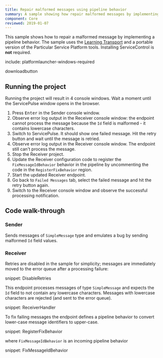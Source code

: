 ```yaml
---
title: Repair malformed messages using pipeline behavior
summary: A sample showing how repair malformed messages by implementing a pipeline behavior
component: Core
reviewed: 2019-01-07
---
```


This sample shows how to repair a malformed message by implementing a pipeline behavior. The sample uses the [Learning Transport](/transports/learning/) and a portable version of the Particular Service Platform tools. Installing ServiceControl is **not** required.

include: platformlauncher-windows-required

downloadbutton


## Running the project

Running the project will result in 4 console windows. Wait a moment until the ServicePulse window opens in the browser.

 1. Press <kbd>Enter</kbd> in the Sender console window.
 2. Observe error log output in the Receiver console window: the endpoint cannot process the message because the `Id` field is malformed - it contains lowercase characters.
 3. Switch to ServicePulse. It should show one failed message. Hit the retry button and wait until the message is retried.
 4. Observe error log output in the Receiver console window. The endpoint still can't process the message.
 5. Stop the Receiver project.
 6. Update the Receiver configuration code to register the `FixMessageIdBehavior` behavior in the pipeline by uncommenting the code in the `RegisterFixBehavior` region.
 7. Start the updated Receiver endpoint.
 8. Go back to `Failed Messages` tab, select the failed message and hit the retry button again.
 9. Switch to the Receiver console window and observe the successful processing notification.


## Code walk-through 


### Sender

Sends messages of `SimpleMessage` type and emulates a bug by sending malformed `Id` field values.


### Receiver

Retries are disabled in the sample for simplicity; messages are immediately moved to the error queue after a processing failure:

snippet: DisableRetries

This endpoint processes messages of type `SimpleMessage` and expects the `Id` field to not contain any lowercase characters. Messages with lowercase characters are rejected (and sent to the error queue).

snippet: ReceiverHandler

To fix failing messages the endpoint defines a pipeline behavior to convert lower-case message identifiers to upper-case.

snippet: RegisterFixBehavior

where `FixMessageIdBehavior` is an incoming pipeline behavior

snippet: FixMessageIdBehavior